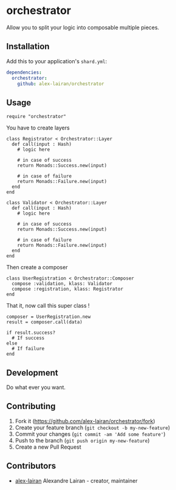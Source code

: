 # orchestrator

Allow you to split your logic into composable multiple pieces.

## Installation

Add this to your application's `shard.yml`:

```yaml
dependencies:
  orchestrator:
    github: alex-lairan/orchestrator
```

## Usage

```crystal
require "orchestrator"
```

You have to create layers

```crystal
class Registrator < Orchestrator::Layer
  def call(input : Hash)
    # logic here

    # in case of success
    return Monads::Success.new(input)

    # in case of failure
    return Monads::Failure.new(input)
  end
end

class Validator < Orchestrator::Layer
  def call(input : Hash)
    # logic here

    # in case of success
    return Monads::Success.new(input)

    # in case of failure
    return Monads::Failure.new(input)
  end
end
```

Then create a composer

```crystal
class UserRegistration < Orchestrator::Composer
  compose :validation, klass: Validator
  compose :registration, klass: Registrator
end
```

That it, now call this super class !

```crystal
composer = UserRegistration.new
result = composer.call(data)

if result.success?
  # If success
else
  # If failure
end
```

## Development

Do what ever you want.

## Contributing

1. Fork it (<https://github.com/alex-lairan/orchestrator/fork>)
2. Create your feature branch (`git checkout -b my-new-feature`)
3. Commit your changes (`git commit -am 'Add some feature'`)
4. Push to the branch (`git push origin my-new-feature`)
5. Create a new Pull Request

## Contributors

- [alex-lairan](https://github.com/alex-lairan) Alexandre Lairan - creator, maintainer
